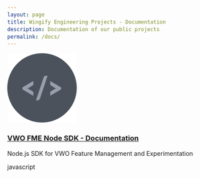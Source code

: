 ```yaml
---
layout: page
title: Wingify Engineering Projects - Documentation
description: Documentation of our public projects
permalink: /docs/
---
```



<div class="projects">
	<div class="project-box">
    <a href="/vwo-fme-node-sdk/">
      <img src="/images/generic_code@2x.png" width="160" height="160">
      <h3>VWO FME Node SDK - Documentation</h3>
    </a>
    <p>Node.js SDK for VWO Feature Management and Experimentation</p>
    <span class="pill">javascript</span>
	</div>
</div>
